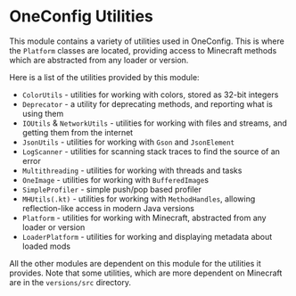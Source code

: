 # OneConfig Utilities

This module contains a variety of utilities used in OneConfig.
This is where the `Platform` classes are located, providing access to
Minecraft methods which are abstracted from any loader or version.

Here is a list of the utilities provided by this module:

- `ColorUtils` - utilities for working with colors, stored as 32-bit integers
- `Deprecator` - a utility for deprecating methods, and reporting what is using them
- `IOUtils` & `NetworkUtils` - utilities for working with files and streams, and getting them from the internet
- `JsonUtils` - utilities for working with `Gson` and `JsonElement`
- `LogScanner` - utilities for scanning stack traces to find the source of an error
- `Multithreading` - utilities for working with threads and tasks
- `OneImage` - utilities for working with `BufferedImage`s
- `SimpleProfiler` - simple push/pop based profiler
- `MHUtils(.kt)` - utilities for working with `MethodHandles`, allowing reflection-like access in modern Java versions
- `Platform` - utilities for working with Minecraft, abstracted from any loader or version
- `LoaderPlatform` - utilities for working and displaying metadata about loaded mods

All the other modules are dependent on this module for the utilities it provides. Note that some utilities,
which are more dependent on Minecraft are in the `versions/src` directory.